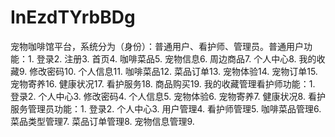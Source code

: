 # InEzdTYrbBDg
宠物咖啡馆平台，系统分为（身份）：普通用户、看护师、管理员。普通用户功能：1. 登录2. 注册3. 首页4. 咖啡菜品5. 宠物信息6. 周边商品7. 个人中心8. 我的收藏9. 修改密码10. 个人信息11. 咖啡菜品12. 菜品订单13. 宠物体验14. 宠物订单15. 宠物寄养16. 健康状况17. 看护服务18. 商品购买19. 我的收藏管理看护师功能：1. 登录2. 个人中心3. 修改密码4. 个人信息5. 宠物体验6. 宠物寄养7. 健康状况8. 看护服务管理员功能：1. 登录2. 个人中心3. 用户管理4. 看护师管理5. 咖啡菜品管理6. 菜品类型管理7. 菜品订单管理8. 宠物信息管理9. 
